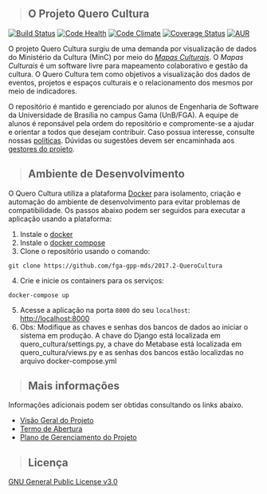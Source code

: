 
>## O Projeto Quero Cultura
[![Build Status](https://travis-ci.org/fga-gpp-mds/2017.2-QueroCultura.svg?branch=master)](https://travis-ci.org/fga-gpp-mds/2017.2-QueroCultura)
[![Code Health](https://landscape.io/github/fga-gpp-mds/2017.2-QueroCultura/devel/landscape.svg?style=flat)](https://landscape.io/github/fga-gpp-mds/2017.2-QueroCultura/devel)
[![Code Climate](https://codeclimate.com/github/fga-gpp-mds/2017.2-QueroCultura/badges/gpa.svg)](https://codeclimate.com/github/fga-gpp-mds/2017.2-QueroCultura)
[![Coverage Status](https://coveralls.io/repos/github/fga-gpp-mds/2017.2-QueroCultura/badge.svg?branch=HEAD)](https://coveralls.io/github/fga-gpp-mds/2017.2-QueroCultura?branch=HEAD)
[![AUR](https://img.shields.io/aur/license/yaourt.svg?colorB=ff69b4)](https://github.com/fga-gpp-mds/2017.2-QueroCultura/blob/devel/LICENSE)

O projeto Quero Cultura surgiu de uma demanda por visualização de dados do Ministério da Cultura (MinC) por meio do [_Mapas Culturais_](http://mapas.cultura.gov.br/). O _Mapas Culturais_ é um software livre para mapeamento colaborativo e gestão da cultura.
O Quero Cultura tem como objetivos a visualização dos dados de eventos, projetos e espaços culturais e o relacionamento dos mesmos por meio de indicadores.

O repositório é mantido e gerenciado por alunos de Engenharia de Software da Universidade de Brasília no campus Gama (UnB/FGA). A equipe de alunos é reponsável pela ordem do repositório e compromente-se a ajudar e orientar a todos que desejam contribuir. Caso possua interesse, consulte nossas [políticas](https://github.com/fga-gpp-mds/2017.2-QueroCultura/wiki/Pol%C3%ADticas-de-Reposit%C3%B3rio). Dúvidas ou sugestões devem ser encaminhada aos [gestores do projeto](https://github.com/fga-gpp-mds/2017.2-QueroCultura/wiki/Contatos).

>## Ambiente de Desenvolvimento

O Quero Cultura utiliza a plataforma [Docker](https://www.docker.com/what-docker) para isolamento, criação e automação do ambiente de desenvolvimento para evitar problemas de compatibilidade. Os passos abaixo podem ser seguidos para executar a aplicação usando a plataforma:

1. Instale o [docker](https://docs.docker.com/engine/installation/)
2. Instale o [docker compose](https://docs.docker.com/compose/install/)
3. Clone o repositório usando o comando:
  ```
  git clone https://github.com/fga-gpp-mds/2017.2-QueroCultura
  ```
4. Crie e inicie os containers para os serviços:
  ```
  docker-compose up
  ```
5. Acesse a aplicação na porta `8000` do seu `localhost`: [http://localhost:8000](http://localhost:8000)
6. Obs: Modifique as chaves e senhas dos bancos de dados ao iniciar o sistema em produção. A chave do Django está localizada em quero_cultura/settings.py, a chave do Metabase está localizada em quero_cultura/views.py e as senhas dos bancos estão localizdas no arquivo docker-compose.yml

>## Mais informações
Informações adicionais podem ser obtidas consultando os links abaixo.
* [Visão Geral do Projeto](https://github.com/fga-gpp-mds/2017.2-QueroCultura/wiki)
* [Termo de Abertura](https://github.com/fga-gpp-mds/2017.2-QueroCultura/wiki/Termo-de-Abertura-do-Projeto)
* [Plano de Gerenciamento do Projeto](https://github.com/fga-gpp-mds/2017.2-QueroCultura/wiki/Plano-de-Gerenciamento-do-Projeto)
  
>## Licença

[GNU General Public License v3.0](https://github.com/fga-gpp-mds/2017.2-QueroCultura/blob/master/LICENSE)
